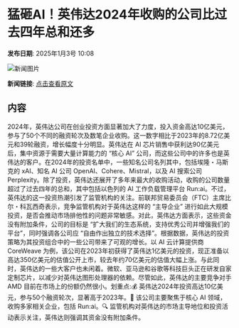 # 猛砸AI！英伟达2024年收购的公司比过去四年总和还多

**发布日期**: 2025年1月3号 10:08

![新闻图片](https://pic.chinaz.com/picmap/201811151633429961_46.jpg)

**新闻链接**: [点击查看原文](https://www.aibase.com/zh/news/14441)

## 内容

2024年，英伟达公司在创业投资方面显著加大了力度，投入资金高达10亿美元，参与了50个不同的融资轮次及数笔企业收购。这一数字相比于2023年的8.72亿美元和39轮融资，增长幅度十分明显。英伟达在 AI 芯片销售中获利达90亿美元后，集中资源于需要大量计算能力的 “核心 AI” 公司，而这些公司中的许多也是英伟达的客户。在2024年的投资名单中，一些知名公司名列其中，包括埃隆・马斯克的 xAI、知名 AI 公司 OpenAI、Cohere、Mistral，以及 AI 搜索公司 Perplexity。除了投资，英伟达还展开了多年来最大的收购活动，收购的公司数量超过了过去四年的总和，其中包括以色列的 AI 工作负载管理平台 Run:ai。不过，英伟达的这一投资热潮引发了监管机构的关注。前联邦贸易委员会（FTC）主席比尔・科瓦西奇表示，竞争监管机构对于英伟达这样的 “主导企业” 进行如此大规模投资，是否会推动市场排他性的问题非常敏感。对此，英伟达方面表示，这些资金没有附加条件，公司的目标是 “扩大我们的生态系统，支持优秀公司并增强我们的平台”，同时强调各公司应 “自由作出独立的技术选择”。根据数据，英伟达的投资策略为其投资组合中的一些公司带来了可观的增长。以 AI 云计算提供商 CoreWeave 为例，该公司在2023年初获得了英伟达1亿美元的投资，现正准备以高达350亿美元的估值公开上市，较去年约70亿美元的估值大幅上涨。与此同时，英伟达的一些大客户也未闲着。微软、亚马逊和谷歌等科技巨头正在研发自家定制芯片，以减少对英伟达图形处理器的依赖。尽管如此，英伟达的主要竞争对手 AMD 目前在市场上的份额仍然很小。划重点:💰 英伟达2024年投资高达10亿美元，参与50个融资轮次，显著高于2023年。🤖 该公司主要聚焦于核心 AI 领域，收购多家相关企业，包括 Run:ai。🔍 监管机构对英伟达的市场主导地位和投资活动表示关注，英伟达则强调其资金没有附加条件。
